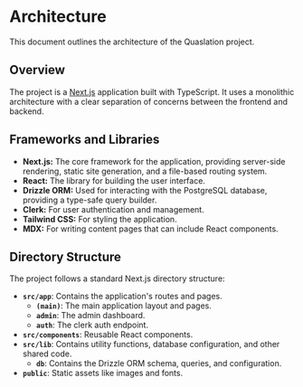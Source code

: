# Architecture

This document outlines the architecture of the Quaslation project.

## Overview

The project is a [Next.js](https://nextjs.org/) application built with TypeScript. It uses a monolithic architecture with a clear separation of concerns between the frontend and backend.

## Frameworks and Libraries

- **Next.js:** The core framework for the application, providing server-side rendering, static site generation, and a file-based routing system.
- **React:** The library for building the user interface.
- **Drizzle ORM:** Used for interacting with the PostgreSQL database, providing a type-safe query builder.
- **Clerk:** For user authentication and management.
- **Tailwind CSS:** For styling the application.
- **MDX:** For writing content pages that can include React components.

## Directory Structure

The project follows a standard Next.js directory structure:

- **`src/app`**: Contains the application's routes and pages.
  - **`(main)`**: The main application layout and pages.
  - **`admin`**: The admin dashboard.
  - **`auth`**: The clerk auth endpoint.
- **`src/components`**: Reusable React components.
- **`src/lib`**: Contains utility functions, database configuration, and other shared code.
  - **`db`**: Contains the Drizzle ORM schema, queries, and configuration.
- **`public`**: Static assets like images and fonts.